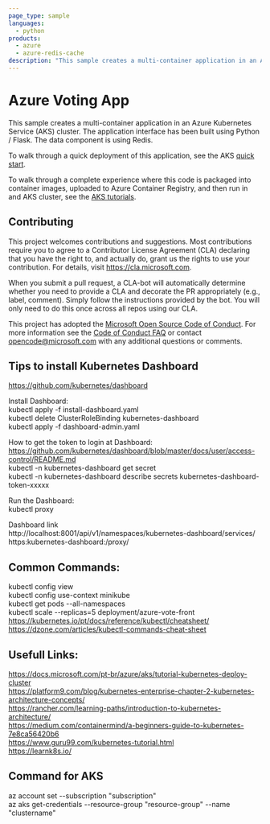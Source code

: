 ```yaml
---
page_type: sample
languages:
  - python
products:
  - azure
  - azure-redis-cache
description: "This sample creates a multi-container application in an Azure Kubernetes Service (AKS) cluster."
---
```


# Azure Voting App

This sample creates a multi-container application in an Azure Kubernetes Service (AKS) cluster. The application interface has been built using Python / Flask. The data component is using Redis.

To walk through a quick deployment of this application, see the AKS [quick start](https://docs.microsoft.com/en-us/azure/aks/kubernetes-walkthrough?WT.mc_id=none-github-nepeters).

To walk through a complete experience where this code is packaged into container images, uploaded to Azure Container Registry, and then run in and AKS cluster, see the [AKS tutorials](https://docs.microsoft.com/en-us/azure/aks/tutorial-kubernetes-prepare-app?WT.mc_id=none-github-nepeters).

## Contributing

This project welcomes contributions and suggestions.  Most contributions require you to agree to a
Contributor License Agreement (CLA) declaring that you have the right to, and actually do, grant us
the rights to use your contribution. For details, visit https://cla.microsoft.com.

When you submit a pull request, a CLA-bot will automatically determine whether you need to provide
a CLA and decorate the PR appropriately (e.g., label, comment). Simply follow the instructions
provided by the bot. You will only need to do this once across all repos using our CLA.

This project has adopted the [Microsoft Open Source Code of Conduct](https://opensource.microsoft.com/codeofconduct/).
For more information see the [Code of Conduct FAQ](https://opensource.microsoft.com/codeofconduct/faq/) or
contact [opencode@microsoft.com](mailto:opencode@microsoft.com) with any additional questions or comments.

## Tips to install Kubernetes Dashboard
https://github.com/kubernetes/dashboard  

Install Dashboard:   
kubectl apply -f install-dashboard.yaml  
kubectl delete ClusterRoleBinding kubernetes-dashboard  
kubectl apply -f dashboard-admin.yaml  

How to get the token to login at Dashboard:  
https://github.com/kubernetes/dashboard/blob/master/docs/user/access-control/README.md  
kubectl -n kubernetes-dashboard get secret  
kubectl -n kubernetes-dashboard describe secrets kubernetes-dashboard-token-xxxxx  

Run the Dashboard:  
kubectl proxy  

Dashboard link  
http://localhost:8001/api/v1/namespaces/kubernetes-dashboard/services/  https:kubernetes-dashboard:/proxy/  

## Common Commands:  
kubectl config view  
kubectl config use-context minikube    
kubectl get pods --all-namespaces  
kubectl scale --replicas=5 deployment/azure-vote-front  
https://kubernetes.io/pt/docs/reference/kubectl/cheatsheet/  
https://dzone.com/articles/kubectl-commands-cheat-sheet  

## Usefull Links:
https://docs.microsoft.com/pt-br/azure/aks/tutorial-kubernetes-deploy-cluster  
https://platform9.com/blog/kubernetes-enterprise-chapter-2-kubernetes-architecture-concepts/   
https://rancher.com/learning-paths/introduction-to-kubernetes-architecture/  
https://medium.com/containermind/a-beginners-guide-to-kubernetes-7e8ca56420b6  
https://www.guru99.com/kubernetes-tutorial.html  
https://learnk8s.io/  

## Command for AKS
az account set --subscription "subscription"  
az aks get-credentials --resource-group "resource-group" --name "clustername"  



